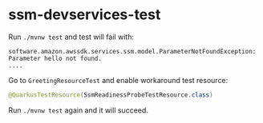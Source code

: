 # ssm-devservices-test

Run `./mvnw test` and test will fail with:

```
software.amazon.awssdk.services.ssm.model.ParameterNotFoundException: Parameter hello not found.
....
```

Go to `GreetingResourceTest` and enable workaround test resource:
```java
@QuarkusTestResource(SsmReadinessProbeTestResource.class)
```

Run `./mvnw test` again and it will succeed.